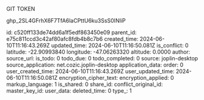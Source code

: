 GIT TOKEN

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

id: c520ff133de74dd6a1f5edf863450e09
parent_id: e75c811ccd3c42af80afc8fdb4b8c7b6
created_time: 2024-06-10T11:16:43.269Z
updated_time: 2024-06-10T11:16:50.081Z
is_conflict: 0
latitude: -22.90993840
longitude: -47.06263320
altitude: 0.0000
author: 
source_url: 
is_todo: 0
todo_due: 0
todo_completed: 0
source: joplin-desktop
source_application: net.cozic.joplin-desktop
application_data: 
order: 0
user_created_time: 2024-06-10T11:16:43.269Z
user_updated_time: 2024-06-10T11:16:50.081Z
encryption_cipher_text: 
encryption_applied: 0
markup_language: 1
is_shared: 0
share_id: 
conflict_original_id: 
master_key_id: 
user_data: 
deleted_time: 0
type_: 1